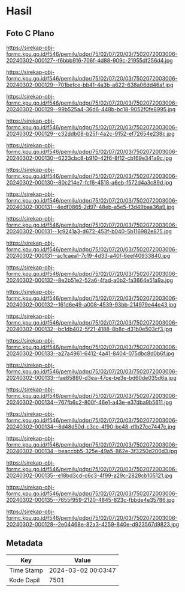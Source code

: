 # Hasil

## Foto C Plano

https://sirekap-obj-formc.kpu.go.id/f546/pemilu/pdpr/75/02/07/20/03/7502072003006-20240302-000127--f6bbb916-706f-4d88-909c-21955df256d4.jpg

https://sirekap-obj-formc.kpu.go.id/f546/pemilu/pdpr/75/02/07/20/03/7502072003006-20240302-000129--701befce-bb41-4a3b-a622-638a06dd46af.jpg

https://sirekap-obj-formc.kpu.go.id/f546/pemilu/pdpr/75/02/07/20/03/7502072003006-20240302-000129--99b525a4-36d6-448b-bc18-9052f0fe8995.jpg

https://sirekap-obj-formc.kpu.go.id/f546/pemilu/pdpr/75/02/07/20/03/7502072003006-20240302-000129--c32ddb08-b25f-4a2c-9152-ef72654e238c.jpg

https://sirekap-obj-formc.kpu.go.id/f546/pemilu/pdpr/75/02/07/20/03/7502072003006-20240302-000130--6223cbc8-b910-42f6-8f12-cb169e341a9c.jpg

https://sirekap-obj-formc.kpu.go.id/f546/pemilu/pdpr/75/02/07/20/03/7502072003006-20240302-000130--80c214e7-fcf6-4518-a6eb-f572d4a3c89d.jpg

https://sirekap-obj-formc.kpu.go.id/f546/pemilu/pdpr/75/02/07/20/03/7502072003006-20240302-000131--4edf0865-2d97-48eb-a5e5-f3d49baa36a9.jpg

https://sirekap-obj-formc.kpu.go.id/f546/pemilu/pdpr/75/02/07/20/03/7502072003006-20240302-000131--1c9241a3-d672-453f-b040-5b116982e875.jpg

https://sirekap-obj-formc.kpu.go.id/f546/pemilu/pdpr/75/02/07/20/03/7502072003006-20240302-000131--ac1caea1-7c19-4d33-a40f-6eef40933840.jpg

https://sirekap-obj-formc.kpu.go.id/f546/pemilu/pdpr/75/02/07/20/03/7502072003006-20240302-000132--8e2b51e2-52a6-4fad-a0b2-fa3664e51a9a.jpg

https://sirekap-obj-formc.kpu.go.id/f546/pemilu/pdpr/75/02/07/20/03/7502072003006-20240302-000132--161d6e49-a008-4539-93bb-214979e44e43.jpg

https://sirekap-obj-formc.kpu.go.id/f546/pemilu/pdpr/75/02/07/20/03/7502072003006-20240302-000132--bc1db402-5f21-4188-8b8c-d31b0e503cf3.jpg

https://sirekap-obj-formc.kpu.go.id/f546/pemilu/pdpr/75/02/07/20/03/7502072003006-20240302-000133--a27a4961-6412-4a41-8404-075dbc8d0b6f.jpg

https://sirekap-obj-formc.kpu.go.id/f546/pemilu/pdpr/75/02/07/20/03/7502072003006-20240302-000133--fae85880-d3ea-47ce-be3e-bd60de035d6a.jpg

https://sirekap-obj-formc.kpu.go.id/f546/pemilu/pdpr/75/02/07/20/03/7502072003006-20240302-000134--767fb6c2-800f-46e1-a43e-e37dba9b5611.jpg

https://sirekap-obj-formc.kpu.go.id/f546/pemilu/pdpr/75/02/07/20/03/7502072003006-20240302-000134--8d48d50d-c3cc-4f90-bc48-d1b27cc7447c.jpg

https://sirekap-obj-formc.kpu.go.id/f546/pemilu/pdpr/75/02/07/20/03/7502072003006-20240302-000134--beaccbb5-325e-49a5-862e-3f3250d200d3.jpg

https://sirekap-obj-formc.kpu.go.id/f546/pemilu/pdpr/75/02/07/20/03/7502072003006-20240302-000135--e18bd3cd-c6c3-4f99-a29c-2828cb105121.jpg

https://sirekap-obj-formc.kpu.go.id/f546/pemilu/pdpr/75/02/07/20/03/7502072003006-20240302-000135--7655f959-2120-4845-823c-fbbde4e35786.jpg

https://sirekap-obj-formc.kpu.go.id/f546/pemilu/pdpr/75/02/07/20/03/7502072003006-20240302-000128--2e04468e-82a3-4259-840e-d923567d9823.jpg


## Metadata

| Key        | Value               |
| ---------- | ------------------- |
| Time Stamp | 2024-03-02 00:03:47 |
| Kode Dapil | 7501                |



